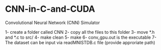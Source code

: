 # CNN-in-C-and-CUDA
Convolutional Neural Network (CNN) Simulator

1- create a folder called CNN
2- copy all the files to this folder
3- move *.h and *.c to src/
4- make clean 
5- make
6- conv_gpu.out is the executable
7- The dataset can be input via readMNISTDB.c file (provide approriate path)
